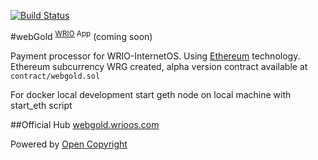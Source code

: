 [![Build Status](https://travis-ci.org/webRunes/webGold-WRIO-App.svg?branch=master)](https://travis-ci.org/webRunes/webGold-WRIO-App)

#webGold <sup>[WRIO](http://wrioos.com) App</sup>
(coming soon)

Payment processor for WRIO-InternetOS. Using [Ethereum](https://www.ethereum.org/) technology. Ethereum subcurrency WRG created,
alpha version contract available at ```contract/webgold.sol```

For docker local development start geth node on local machine with start_eth script

##Official Hub
[webgold.wrioos.com](http://webgold.wrioos.com)

Powered by [Open Copyright](http://opencopyright.webrunes.com)

